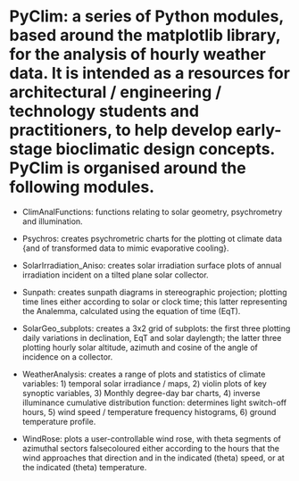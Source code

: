 # PyClim: a series of Python modules, based around the matplotlib library, for the analysis of hourly weather data. It is intended as a resources for architectural / engineering / technology students and practitioners, to help develop early-stage bioclimatic design concepts. PyClim is organised around the following modules.

- ClimAnalFunctions: functions relating to solar geometry, psychrometry and illumination.

- Psychros: creates psychrometric charts for the plotting ot climate data {and of transformed data to mimic evaporative cooling}.

- SolarIrradiation_Aniso: creates solar irradiation surface plots of annual irradiation incident on a tilted plane solar collector.

- Sunpath: creates sunpath diagrams in stereographic projection; plotting time lines either according to solar or clock time; this latter representing the Analemma, calculated using the equation of time (EqT).

- SolarGeo_subplots: creates a 3x2 grid of subplots: the first three plotting daily variations in declination, EqT and solar daylength; the latter three plotting hourly solar altitude, azimuth and cosine of the angle of incidence on a collector.

- WeatherAnalysis: creates a range of plots and statistics of climate variables: 1) temporal solar irradiance / maps, 2) violin plots of key synoptic variables, 3) Monthly degree-day bar charts, 4) inverse illuminance cumulative distribution function: determines light switch-off hours, 5) wind speed / temperature frequency histograms, 6) ground temperature profile.

- WindRose: plots a user-controllable wind rose, with theta segments of azimuthal sectors falsecoloured either according to the hours that the wind approaches that direction and in the indicated (theta) speed, or at the indicated (theta) temperature.
